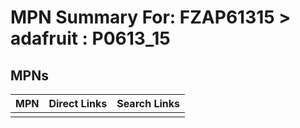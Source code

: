 



# MPN Summary For: FZAP61315 > adafruit : P0613_15

## MPNs
  

|MPN|Direct Links|Search Links|
| :--- | :--- | :--- |
||||
